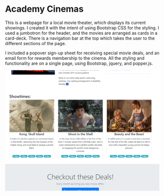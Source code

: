 # Academy Cinemas
This is a webpage for a local movie theater, which displays its current showings. I created it with the intent of using Bootstrap CSS for the styling. I used a jumbotron for the header, and the movies are arranged as cards in a card-deck. There is a navigation bar at the top which takes the user to the different sections of the page.

I included a popover sign-up sheet for receiving special movie deals, and an email form for rewards membership to the cinema. All the styling and functionality are on a single page, using Bootstrap, jquery, and popper.js. 



![Academy Cinemas](academy_cinemas.png)
